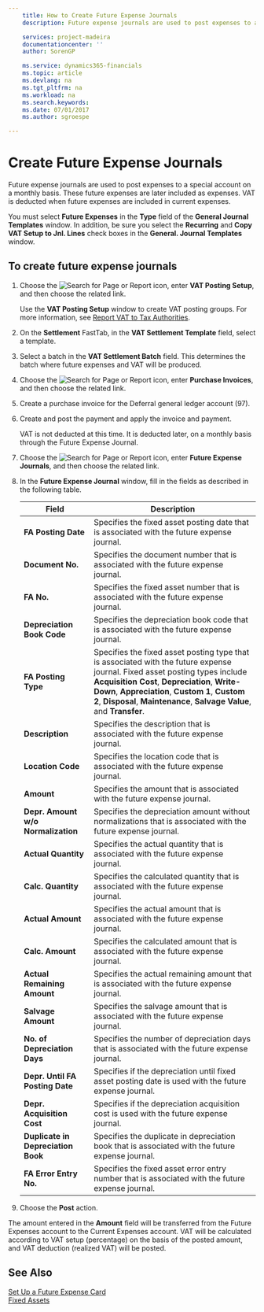 ```yaml
---
    title: How to Create Future Expense Journals
    description: Future expense journals are used to post expenses to a special account on a monthly basis. These future expenses are later included as expenses. VAT is deducted when future expenses are included in current expenses.

    services: project-madeira 
    documentationcenter: ''
    author: SorenGP

    ms.service: dynamics365-financials
    ms.topic: article
    ms.devlang: na
    ms.tgt_pltfrm: na
    ms.workload: na
    ms.search.keywords:
    ms.date: 07/01/2017
    ms.author: sgroespe

---
```

# Create Future Expense Journals
Future expense journals are used to post expenses to a special account on a monthly basis. These future expenses are later included as expenses. VAT is deducted when future expenses are included in current expenses.  

You must select **Future Expenses** in the **Type** field of the **General Journal Templates** window. In addition, be sure you select the **Recurring** and **Copy VAT Setup to Jnl. Lines** check boxes in the **General. Journal Templates** window.  

## To create future expense journals  

1.  Choose the ![Search for Page or Report](../../media/ui-search/search_small.png "Search for Page or Report icon") icon, enter **VAT Posting Setup**, and then choose the related link.

    Use the **VAT Posting Setup** window to create VAT posting groups. For more information, see [Report VAT to Tax Authorities](../../finance-how-report-vat.md).  
2.  On the **Settlement** FastTab, in the **VAT Settlement Template** field, select a template.  
3.  Select a batch in the **VAT Settlement Batch** field. This determines the batch where future expenses and VAT will be produced.  
4.  Choose the ![Search for Page or Report](../../media/ui-search/search_small.png "Search for Page or Report icon") icon, enter **Purchase Invoices**, and then choose the related link.
5. Create a purchase invoice for the Deferral general ledger account (97).  
6.  Create and post the payment and apply the invoice and payment.  

    VAT is not deducted at this time. It is deducted later, on a monthly basis through the Future Expense Journal.  

7.  Choose the ![Search for Page or Report](../../media/ui-search/search_small.png "Search for Page or Report icon") icon, enter **Future Expense Journals**, and then choose the related link.  
8.  In the **Future Expense Journal** window, fill in the fields as described in the following table.  

    |Field|Description|  
    |---------------------------------|---------------------------------------|  
    |**FA Posting Date**|Specifies the fixed asset posting date that is associated with the future expense journal.|  
    |**Document No.**|Specifies the document number that is associated with the future expense journal.|  
    |**FA No.**|Specifies the fixed asset number that is associated with the future expense journal.|  
    |**Depreciation Book Code**|Specifies the depreciation book code that is associated with the future expense journal.|  
    |**FA Posting Type**|Specifies the fixed asset posting type that is associated with the future expense journal. Fixed asset posting types include **Acquisition Cost**, **Depreciation**, **Write-Down**, **Appreciation**, **Custom 1**, **Custom 2**, **Disposal**, **Maintenance**, **Salvage Value**, and **Transfer**.|  
    |**Description**|Specifies the description that is associated with the future expense journal.|  
    |**Location Code**|Specifies the location code that is associated with the future expense journal.|  
    |**Amount**|Specifies the amount that is associated with the future expense journal.|  
    |**Depr. Amount w/o Normalization**|Specifies the depreciation amount without normalizations that is associated with the future expense journal.|  
    |**Actual Quantity**|Specifies the actual quantity that is associated with the future expense journal.|  
    |**Calc. Quantity**|Specifies the calculated quantity that is associated with the future expense journal.|  
    |**Actual Amount**|Specifies the actual amount that is associated with the future expense journal.|  
    |**Calc. Amount**|Specifies the calculated amount that is associated with the future expense journal.|  
    |**Actual Remaining Amount**|Specifies the actual remaining amount that is associated with the future expense journal.|  
    |**Salvage Amount**|Specifies the salvage amount that is associated with the future expense journal.|  
    |**No. of Depreciation Days**|Specifies the number of depreciation days that is associated with the future expense journal.|  
    |**Depr. Until FA Posting Date**|Specifies if the depreciation until fixed asset posting date is used with the future expense journal.|  
    |**Depr. Acquisition Cost**|Specifies if the depreciation acquisition cost is used with the future expense journal.|  
    |**Duplicate in Depreciation Book**|Specifies the duplicate in depreciation book that is associated with the future expense journal.|  
    |**FA Error Entry No.**|Specifies the fixed asset error entry number that is associated with the future expense journal.|  

9.  Choose the **Post** action.

The amount entered in the **Amount** field will be transferred from the Future Expenses account to the Current Expenses account. VAT will be calculated according to VAT setup (percentage) on the basis of the posted amount, and VAT deduction (realized VAT) will be posted.  

## See Also  
  [Set Up a Future Expense Card](how-to-set-up-a-future-expense-card.md)  
  [Fixed Assets](../../fa-manage.md)
